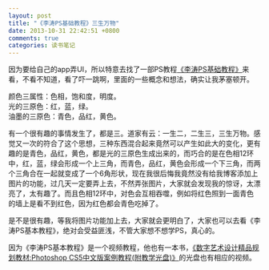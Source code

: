```yaml
---
layout: post
title: "《李涛PS基础教程》三生万物"
date: 2013-10-31 22:42:51 +0800
comments: true
categories: 读书笔记
---
```

因为要给自己的app弄UI，所以特意去找了一部PS教程[《李涛PS基础教程》](http://www.amazon.cn/gp/product/B00A63GKKA/ref=as_li_ss_tl?ie=UTF8&camp=536&creative=3132&creativeASIN=B00A63GKKA&linkCode=as2&tag=robinwu-23)来看，不看不知道，看了吓一跳啊，里面的一些概念和想法，确实让我茅塞顿开。

颜色三属性：色相，饱和度，明度。  
光的三原色：红，蓝，绿。  
油墨的三原色：青色，品红，黄色。<!-- more -->

有一个很有趣的事情发生了，都是三。道家有云：一生二，二生三，三生万物。感觉又一次的符合了这个思想，三种东西混合起来竟然可以产生如此大的变化，更有趣的是青色，品红，黄色，都是光的三原色生成出来的，而巧合的是在色相12环中，红，蓝，绿会形成一个上三角，而青色，品红，黄色会形成一个下三角，而两个三角合在一起就变成了一个6角形状，现在我很后悔我竟然没有给我博客添加上图片的功能，过几天一定要弄上去，不然弄张图片，大家就会发现我的惊讶，太漂亮了，太有趣了。而且色相12环中，对色会互相吞噬，例如将红色照到一面青色的墙上是看不到红色，因为红色都会青色吃掉了。

是不是很有趣，等我将图片功能加上去，大家就会更明白了，大家也可以去看《李涛PS基本教程》，绝对会受益匪浅，不管大家想不想学PS，真心的。

因为《李涛PS基本教程》是一个视频教程，他也有一本书，[《数字艺术设计精品规划教材:Photoshop CS5中文版案例教程(附教学光盘)》](http://www.amazon.cn/gp/product/B00A63GKKA/ref=as_li_ss_tl?ie=UTF8&camp=536&creative=3132&creativeASIN=B00A63GKKA&linkCode=as2&tag=robinwu-23)的光盘也有相应的视频。